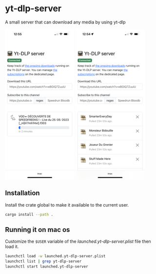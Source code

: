 # yt-dlp-server
A small server that can download any media by using yt-dlp

<p float="left">
  <img alt="The ongoing downloads" src="/screenshots/ongoing-downloads.PNG" width="45%" />
  <img alt="The list of subscriptions" src="/screenshots/subscriptions.PNG" width="45%" />
</p>

## Installation

Install the crate global to make it available to the current user.

```sh
cargo install --path .
```

## Running it on mac os

Customize the `$USER` variable of the _launched.yt-dlp-server.plist_ file then load it.

```sh
launchctl load -w launched.yt-dlp-server.plist
launchctl list | grep yt-dlp-server
launchctl start launched.yt-dlp-server
```
